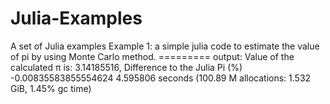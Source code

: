 # Julia-Examples
A set of Julia examples
Example 1: a simple julia code to estimate the value of pi by using Monte Carlo method.
========= output: Value of the calculated π is: 3.14185516, Difference to the Julia Pi (%) -0.00835583855554624
  4.595806 seconds (100.89 M allocations: 1.532 GiB, 1.45% gc time)
